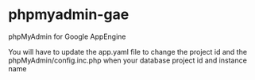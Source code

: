phpmyadmin-gae
==============

phpMyAdmin for Google AppEngine

You will have to update the app.yaml file to change the project id and the 
phpMyAdmin/config.inc.php when your database project id and instance name
